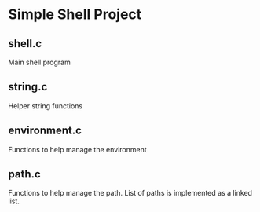 # Simple Shell Project

## shell.c

Main shell program

## string.c

Helper string functions

## environment.c

Functions to help manage the environment

## path.c

Functions to help manage the path.
List of paths is implemented as a linked list.
